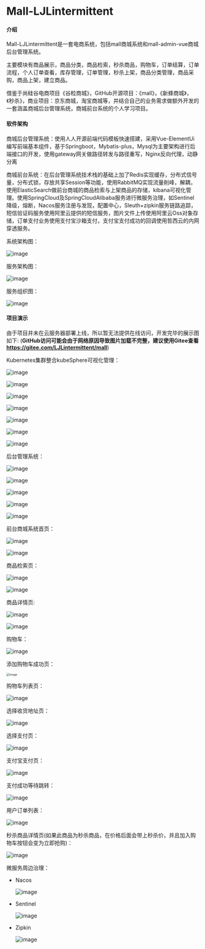 #                                                  Mall-LJLintermittent

#### 介绍
Mall-LJLintermittent是一套电商系统，包括mall商城系统和mall-admin-vue商城后台管理系统。

主要模块有商品展示，商品分类，商品检索，秒杀商品，购物车，订单结算，订单流程，个人订单查看，库存管理，订单管理，秒杀上架，商品分类管理，商品采购，商品上架，建立商品。

借鉴于尚硅谷电商项目《谷粒商城》，GitHub开源项目：《mall》，《新蜂商城》，《秒杀》，商业项目：京东商城，淘宝商城等，并结合自己的业务需求做额外开发的一套涵盖商城后台管理系统，商城前台系统的个人学习项目。

#### 软件架构
商城后台管理系统：使用人人开源前端代码模板快速搭建，采用Vue-ElementUi编写前端基本组件，基于Springboot，Mybatis-plus，Mysql为主要架构进行后端接口的开发，使用gateway网关做路径转发与路径重写，Nginx反向代理，动静分离

商城前台系统：在后台管理系统技术栈的基础上加了Redis实现缓存，分布式信号量，分布式锁，存放共享Session等功能，使用RabbitMQ实现流量削峰，解耦，使用ElasticSearch做前台商城的商品检索与上架商品的存储，kibana可视化管理。使用SpringCloud及SpringCloudAlibaba服务进行微服务治理，如Sentinel降级，熔断，Nacos服务注册与发现，配置中心，Sleuth+zipkin服务链路追踪，短信验证码服务使用阿里云提供的短信服务，图片文件上传使用阿里云Oss对象存储，订单支付业务使用支付宝沙箱支付，支付宝支付成功的回调使用哲西云的内网穿透服务。

系统架构图：

![image](https://note.youdao.com/yws/api/personal/file/WEBe6432858caeb0ddb75433a1f6b2c1037?method=download&shareKey=a66cfb247580976bee9355f94039fcb1)

服务架构图：

![image](https://note.youdao.com/yws/api/personal/file/WEBfdcf1a98ca94078c456718355a5d9d8e?method=download&shareKey=f935cb41d80c6b2e417d3fe1f35bb61f)

服务组织图：

![image](https://note.youdao.com/yws/api/personal/file/WEB839873a3b074cd53bf8a8d770113b53f?method=download&shareKey=391696f3439fa07040410acd1f17b5d6)

#### 项目演示

由于项目并未在云服务器部署上线，所以暂无法提供在线访问，开发完毕的展示图如下: (**GitHub访问可能会由于网络原因导致图片加载不完整，建议使用Gitee查看  https://gitee.com/LJLintermittent/mall**)

Kubernetes集群整合kubeSphere可视化管理：

![image](https://note.youdao.com/yws/api/personal/file/WEBbf7593d7459fa775dfd2affcf4b90f73?method=download&shareKey=476e359045d9c470df76d13f5da8d8b9)

![image](https://note.youdao.com/yws/api/personal/file/WEBe894b5bc73812399678bb0827ffe8d10?method=download&shareKey=bd5074dd484b91b0edcc84f6ddbde6d4)

![image](https://note.youdao.com/yws/api/personal/file/WEB247be7fc38e621ea421da101d05634f8?method=download&shareKey=cb9c209e46625775a68ff06bf90f54e9)

![image](https://note.youdao.com/yws/api/personal/file/WEB2e151079731eb72754d8b195c81caeab?method=download&shareKey=b76a1c1f54627182c8d7dc61bc94b998)

![image](https://note.youdao.com/yws/api/personal/file/WEB3b51d51c2b410882f25d627f3791401b?method=download&shareKey=b38a4f64a4f46a5bd75e656c2cd896f7)

![image](https://note.youdao.com/yws/api/personal/file/WEBa97db931858ab77aba83f7d634ff486a?method=download&shareKey=7a600e66286f41fb2921096351f2f313)

![image](https://note.youdao.com/yws/api/personal/file/WEB82de1d891ce4190fe44ccd5bdd68ac51?method=download&shareKey=f0999fdf438237a721b952f8c90de58a)

后台管理系统：

![image](https://note.youdao.com/yws/api/personal/file/WEBd99b4e3cfa32133787c03de2fe39e5c5?method=download&shareKey=2afa20e682cc807410dbe3ac753db0c0)

![image](https://mall-ljl.oss-cn-beijing.aliyuncs.com/mall/mallp/%E5%90%8E%E5%8F%B0%E7%AE%A1%E7%90%86%E7%B3%BB%E7%BB%9F%E5%95%86%E5%93%81%E7%AE%A1%E7%90%86%E9%A1%B5.png)

![image](https://mall-ljl.oss-cn-beijing.aliyuncs.com/mall/mallp/%E5%90%8E%E5%8F%B0%E7%AE%A1%E7%90%86%E7%B3%BB%E7%BB%9F%E8%A7%84%E6%A0%BC%E5%8F%82%E6%95%B0%E9%A1%B5.png)

![image](https://note.youdao.com/yws/api/personal/file/WEB4b500524b5e0384176c1a811dc044b35?method=download&shareKey=3a536cc3bd9d260f8ef8ee9fd35e309b)

![image](https://note.youdao.com/yws/api/personal/file/WEBfbff1d912387ef9ae789bb06682cc3da?method=download&shareKey=0d570b3922a6c90608646a56311af787)

前台商城系统首页：

![image](https://mall-ljl.oss-cn-beijing.aliyuncs.com/mall/mallp/%E5%95%86%E5%9F%8E%E9%A6%96%E9%A1%B5.png)

![image](https://mall-ljl.oss-cn-beijing.aliyuncs.com/mall/mallp/%E5%95%86%E5%9F%8E%E9%A6%96%E9%A1%B5%E5%AE%8C%E6%95%B4%E5%9B%BE.png)

商品检索页：

![image](https://note.youdao.com/yws/api/personal/file/WEB15985f4584a260ac31da914c102ad6d1?method=download&shareKey=7c8ca378c06abc4e4c0022b0310bc583)

![image](https://mall-ljl.oss-cn-beijing.aliyuncs.com/mall/mallp/%E5%95%86%E5%93%81%E6%A3%80%E7%B4%A2%E9%A1%B5%28%E4%B8%8B%29.png)

商品详情页:

![image](https://note.youdao.com/yws/api/personal/file/WEBbd5d3a46933d4ce2ddb1e4d0378a7c9f?method=download&shareKey=02741fd5bc0c1322ef28e0479e293db5)

![image](https://mall-ljl.oss-cn-beijing.aliyuncs.com/mall/mallp/%E5%95%86%E5%93%81%E8%AF%A6%E6%83%85%E9%A1%B5%28%E4%B8%8B%29.png)

购物车：

![image](https://mall-ljl.oss-cn-beijing.aliyuncs.com/mall/mallp/%E8%B4%AD%E7%89%A9%E8%BD%A6.png)

添加购物车成功页：

<img src="https://mall-ljl.oss-cn-beijing.aliyuncs.com/mall/mallp/%E6%B7%BB%E5%8A%A0%E8%B4%AD%E7%89%A9%E8%BD%A6%E6%88%90%E5%8A%9F%E9%A1%B5.png" alt="image" style="zoom:50%;" />

购物车列表页：

![image](https://mall-ljl.oss-cn-beijing.aliyuncs.com/mall/mallp/%E8%B4%AD%E7%89%A9%E8%BD%A6%E5%88%97%E8%A1%A8%E9%A1%B5.png)

选择收货地址页：

![image](https://mall-ljl.oss-cn-beijing.aliyuncs.com/mall/mallp/%E9%80%89%E6%8B%A9%E6%94%B6%E8%B4%A7%E5%9C%B0%E5%9D%80%E9%A1%B5.png)

选择支付页：

![image](https://mall-ljl.oss-cn-beijing.aliyuncs.com/mall/mallp/%E9%80%89%E6%8B%A9%E6%94%AF%E4%BB%98%E5%AE%9D%E6%94%AF%E4%BB%98%E9%A1%B5.png)

支付宝支付页：

![image](https://mall-ljl.oss-cn-beijing.aliyuncs.com/mall/mallp/%E8%BE%93%E5%85%A5%E5%AF%86%E7%A0%81%E9%A1%B5.png)

支付成功等待跳转：

![image](https://mall-ljl.oss-cn-beijing.aliyuncs.com/mall/mallp/%E7%AD%89%E5%BE%85%E8%B7%B3%E8%BD%AC%E9%A1%B5.png)

用户订单列表：

![image](https://mall-ljl.oss-cn-beijing.aliyuncs.com/mall/mallp/%E8%AE%A2%E5%8D%95%E9%A1%B5.png)

秒杀商品详情页(如果此商品为秒杀商品，在价格后面会带上秒杀价，并且加入购物车按钮会变为立即抢购)：

![image](https://note.youdao.com/yws/api/personal/file/WEBd116d62b0d385a25855d583989d68247?method=download&shareKey=ce2d498848f624345671a422ed26a435)

微服务周边治理：

* Nacos

  ![image](https://mall-ljl.oss-cn-beijing.aliyuncs.com/mall/mallp/nacos.png)

* Sentinel

  ![image](https://note.youdao.com/yws/api/personal/file/WEBe64e01567f138edb024090b52440e122?method=download&shareKey=ab4eb4d53fb5d7e174d2ba5f95275474)

* Zipkin

  ![image](https://mall-ljl.oss-cn-beijing.aliyuncs.com/mall/mallp/zipkin.png)

  

#### 
